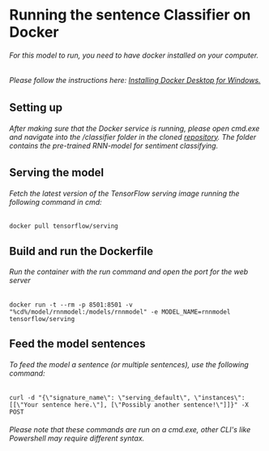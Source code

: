 # Running the sentence Classifier on Docker
###### For this model to run, you need to have docker installed on your computer. 
###### Please follow the instructions here: [Installing Docker Desktop for Windows.](https://docs.docker.com/docker-for-windows/install/)

## Setting up
###### After making sure that the Docker service is running, please open cmd.exe and navigate into the /classifier folder in the cloned [repository](https://www.github.com/aaposyvanen/emodim). The folder contains the pre-trained RNN-model for sentiment classifying. 

## Serving the model
###### Fetch the latest version of the TensorFlow serving image running the following command in cmd: 
```
docker pull tensorflow/serving
```

## Build and run the Dockerfile
###### Run the container with the run command and open the port for the web server
```
docker run -t --rm -p 8501:8501 -v "%cd%/model/rnnmodel:/models/rnnmodel" -e MODEL_NAME=rnnmodel tensorflow/serving
```

## Feed the model sentences
###### To feed the model a sentence (or multiple sentences), use the following command:
```
curl -d "{\"signature_name\": \"serving_default\", \"instances\": [[\"Your sentence here.\"], [\"Possibly another sentence!\"]]}" -X POST
```
###### Please note that these commands are run on a cmd.exe, other CLI's like Powershell may require different syntax.